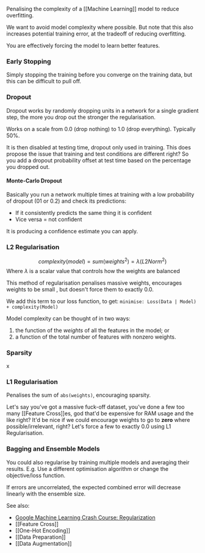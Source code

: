 Penalising the complexity of a [[Machine Learning]] model to reduce overfitting.

We want to avoid model complexity where possible. But note that this also increases potential training error, at the tradeoff of reducing overfitting.

You are effectively forcing the model to learn better features.

### Early Stopping

Simply stopping the training before you converge on the training data, but this can be difficult to pull off.

### Dropout

Dropout works by randomly dropping units in a network for a single gradient step, the more you drop out the stronger the regularisation.

Works on a scale from 0.0 (drop nothing) to 1.0 (drop everything). Typically 50%.

It is then disabled at testing time, dropout only used in training. This does propose the issue that training and test conditions are different right? So you add a dropout probability offset at test time based on the percentage you dropped out.

#### Monte-Carlo Dropout

Basically you run a network multiple times at training with a low probability of dropout (01 or 0.2) and check its predictions:
- If it consistently predicts the same thing it is confident
- Vice versa = not confident

It is producing a confidence estimate you can apply.

### L2 Regularisation

$$
complexity(model) = sum(weights^2) = \lambda(L2Norm^2)
$$
Where $\lambda$ is a scalar value that controls how the weights are balanced

This method of regularisation penalises massive weights, encourages weights to be small , but doesn't force them to exactly 0.0.

We add this term to our loss function, to get:
`minimise: Loss(Data | Model) + complexity(Model)`

Model complexity can be thought of in two ways:
1. the function of the *weights* of all the features in the model; or
2. a function of the total number of features with nonzero weights.

### Sparsity

x

### L1 Regularisation

Penalises the sum of `abs(weights)`, encouraging sparsity.

Let's say you've got a massive fuck-off dataset, you've done a few too many [[Feature Cross]]es, god that'd be expensive for RAM usage and the like right? It'd be nice if we could encourage weights to go to **zero** where possible/irrelevant, right? Let's force a few to exactly 0.0 using L1 Regularisation.

### Bagging and Ensemble Models

You could also regularise by training multiple models and averaging their results. 
E.g. Use a different optimisation algorithm or change the objective/loss function.

If errors are uncorrelated, the expected combined error will decrease linearly with the ensemble size.

See also:
- [Google Machine Learning Crash Course: Regularization](https://developers.google.com/machine-learning/crash-course/regularization-for-simplicity/video-lecture)
- [[Feature Cross]]
- [[One-Hot Encoding]]
- [[Data Preparation]]
- [[Data Augmentation]]